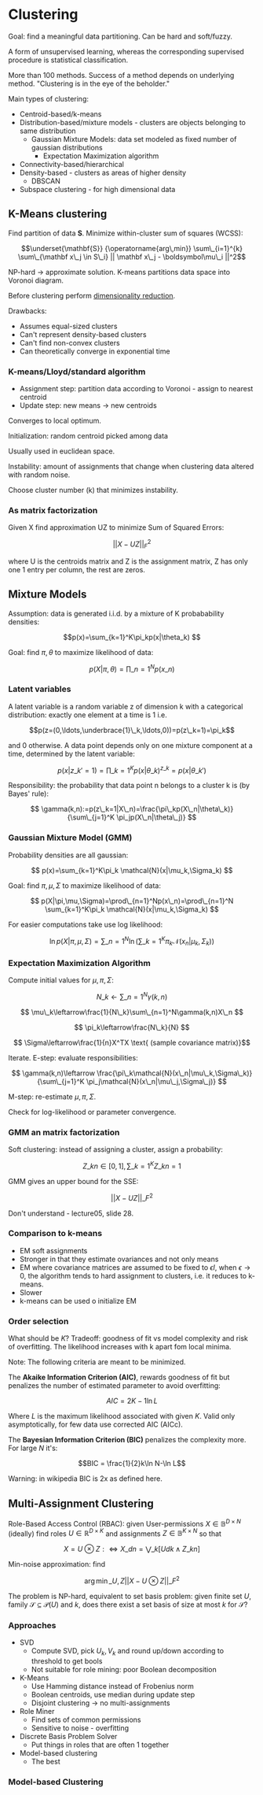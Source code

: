 Clustering
===

Goal: find a meaningful data partitioning. Can be hard and soft/fuzzy.

A form of unsupervised learning, whereas the corresponding supervised procedure is statistical classification.

More than 100 methods. Success of a method depends on underlying method.  "Clustering is in the eye of the beholder." 

Main types of clustering:

* Centroid-based/k-means
* Distribution-based/mixture models - clusters are objects belonging to same distribution
	* Gaussian Mixture Models: data set modeled as fixed number of gaussian distributions
		* Expectation Maximization algorithm
* Connectivity-based/hierarchical
* Density-based - clusters as areas of higher density
	* DBSCAN
* Subspace clustering - for high dimensional data

K-Means clustering
---

Find partition of data $\mathbf{S}$. Minimize within-cluster sum of squares (WCSS):


$$\underset{\mathbf{S}} {\operatorname{arg\,min}} \sum\_{i=1}^{k} \sum\_{\mathbf x\_j \in S\_i} || \mathbf x\_j - \boldsymbol\mu\_i ||^2$$ 

NP-hard -> approximate solution. K-means partitions data space into Voronoi diagram.

Before clustering perform [dimensionality reduction](dimensionality-reduction.md).

Drawbacks:

* Assumes equal-sized clusters
* Can't represent density-based clusters
* Can't find non-convex clusters
* Can theoretically converge in exponential time

### K-means/Lloyd/standard algorithm

* Assignment step: partition data according to Voronoi - assign to nearest centroid
* Update step: new means -> new centroids

Converges to local optimum.

Initialization: random centroid picked among data

Usually used in euclidean space.

Instability: amount of assignments that change when clustering data altered with random noise.

Choose cluster number (k) that minimizes instability.

### As matrix factorization

Given X find approximation UZ to minimize Sum of Squared Errors:

$$ ||X-UZ||_F^2 $$

where U is the centroids matrix and Z is the assignment matrix, Z has only one 1 entry per column, the rest are zeros.

Mixture Models
---

Assumption: data is generated i.i.d. by a mixture of K probabability densities:

$$p(x)=\sum_{k=1}^K\pi_kp(x|\theta_k) $$

Goal: find $\pi,\theta$ to maximize likelihood of data:

$$ p(X|\pi,\theta)=\prod\_{n=1}^Np(x\_n) $$

### Latent variables

A latent variable is a random variable z of dimension k with a categorical distribution: exactly one element at a time is 1 i.e.

$$p(z=(0,\ldots,\underbrace{1}\_k,\ldots,0))=p(z\_k=1)=\pi_k$$

and 0 otherwise. A data point depends only on one mixture component at a time, determined by the latent variable:

$$ p(x|z\_{k'}=1)=\prod\_{k=1}^Kp(x|\theta\_k)^{z\_k}=p(x|\theta\_{k'}) $$

Responsibility: the probability that data point n belongs to a cluster k is (by Bayes' rule):

$$ \gamma(k,n):=p(z\_k=1|X\_n)=\frac{\pi\_kp(X\_n|\theta\_k)}{\sum\_{j=1}^K \pi_jp(X\_n|\theta\_j)} $$

### Gaussian Mixture Model (GMM)

Probability densities are all gaussian:

$$ p(x)=\sum_{k=1}^K\pi_k \mathcal{N}(x|\mu_k,\Sigma_k) $$

Goal: find $\pi, \mu, \Sigma$ to maximize likelihood of data:

$$ p(X|\pi,\mu,\Sigma)=\prod\_{n=1}^Np(x\_n)=\prod\_{n=1}^N
\sum_{k=1}^K\pi_k \mathcal{N}(x|\mu_k,\Sigma_k)
$$

For easier computations take use log likelihood:

$$ \ln p(X|\pi,\mu,\Sigma)=\sum\_{n=1}^N\ln\left(\sum\_{k=1}^K\pi_k\mathcal{N}(x_n|\mu_k,\Sigma_k)\right) $$

### Expectation Maximization Algorithm

Compute initial values for $\mu, \pi, \Sigma$:

$$ N\_k\leftarrow\sum\_{n=1}^N\gamma(k,n) $$ 

$$ \mu\_k\leftarrow\frac{1}{N\_k}\sum\_{n=1}^N\gamma(k,n)X\_n $$

$$ \pi_k\leftarrow\frac{N\_k}{N} $$

$$ \Sigma\leftarrow\frac{1}{n}X^TX \text{ (sample covariance matrix)}$$

Iterate. E-step: evaluate responsibilities:

$$ \gamma(k,n)\leftarrow \frac{\pi\_k\mathcal{N}(x\_n|\mu\_k,\Sigma\_k)}{\sum\_{j=1}^K \pi_j\mathcal{N}(x\_n|\mu\_j,\Sigma\_j)} $$

M-step: re-estimate $\mu, \pi, \Sigma$.

Check for log-likelihood or parameter convergence.

### GMM an matrix factorization

Soft clustering: instead of assigning a cluster, assign a probability: 

$$Z\_{kn}\in[0,1], \sum\_{k=1}^KZ\_{kn}=1$$

GMM gives an upper bound for the SSE:

$$||X-UZ||\_F^2$$

Don't understand - lecture05, slide 28.

### Comparison to k-means

* EM soft assignments
* Stronger in that they estimate ovariances and not only means
* EM where covariance matrices are assumed to be fixed to $\epsilon I$, when $\epsilon\rightarrow0$, the algorithm tends to hard assignment to clusters, i.e. it reduces to k-means.
* Slower
* k-means can be used o initialize EM

### Order selection

What should be $K$? Tradeoff: goodness of fit vs model complexity and risk of overfitting. The likelihood increases with k apart fom local minima.

Note: The following criteria are meant to be minimized.

The **Akaike Information Criterion (AIC)**, rewards goodness of fit but penalizes the number of estimated parameter to avoid overfitting:

$$AIC = 2K-1\ln L$$

Where $L$ is the maximum likelihood associated with given $K$. Valid only asymptotically, for few data use corrected AIC (AICc).

The **Bayesian Information Criterion (BIC)** penalizes the complexity more. For large $N$ it's:

$$BIC = \frac{1}{2}k\ln N-\ln L$$

Warning: in wikipedia BIC is 2x as defined here.

Multi-Assignment Clustering
---

Role-Based Access Control (RBAC): given User-permissions $X\in\mathbb{B}^{D\times N}$ (ideally) find roles $U\in\mathbb{R}^{D\times K}$ and assignments $Z\in\mathbb{B}^{K\times N}$ so that

$$X=U\otimes Z :\Leftrightarrow X\_{dn}=\bigvee\_k[U{dk}\wedge Z\_{kn}]$$

Min-noise approximation: find

$$\arg\min\_{U,Z}||X-U\otimes Z||\_F^2$$

The problem is NP-hard, equivalent to set basis problem: given finite set $U$, family $\mathcal{S}\subseteq\mathcal{P}(U)$ and $k$, does there exist a set basis of size at most $k$ for $\mathcal{S}$?

### Approaches

* SVD
	* Compute SVD, pick $U_k, V_k$ and round up/down according to threshold to get bools
	* Not suitable for role mining: poor Boolean decomposition
* K-Means
	* Use Hamming distance instead of Frobenius norm
	* Boolean centroids, use median during update step
	* Disjoint clustering -> no multi-assignments
* Role Miner
	* Find sets of common permissions
	* Sensitive to noise - overfitting
* Discrete Basis Problem Solver
	* Put things in roles that are often 1 together
* Model-based clustering
	* The best

### Model-based Clustering
